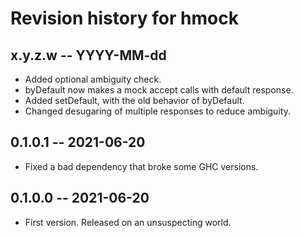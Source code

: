 # Revision history for hmock

## x.y.z.w -- YYYY-MM-dd

* Added optional ambiguity check.
* byDefault now makes a mock accept calls with default response.
* Added setDefault, with the old behavior of byDefault.
* Changed desugaring of multiple responses to reduce ambiguity.

## 0.1.0.1 -- 2021-06-20

* Fixed a bad dependency that broke some GHC versions.

## 0.1.0.0 -- 2021-06-20

* First version. Released on an unsuspecting world.
